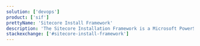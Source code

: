 ```yaml
---
solution: ['devops']
product: ['sif']
prettyName: 'Sitecore Install Framework'
description: 'The Sitecore Installation Framework is a Microsoft PowerShell module that supports local and remote installations of Sitecore, and it is fully extensible.'
stackexchange: ['#sitecore-install-framework']
---
```

